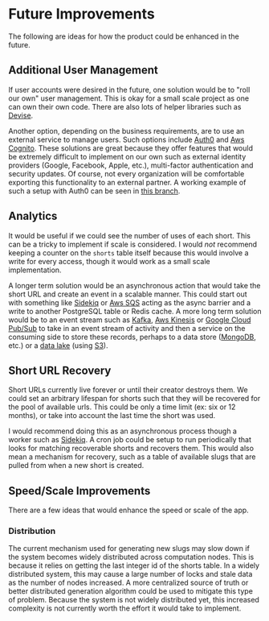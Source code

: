 # Future Improvements

The following are ideas for how the product could be enhanced in the future.

## Additional User Management

If user accounts were desired in the future, one solution would be to "roll our own" user management.
This is okay for a small scale project as one can own their own code.
There are also lots of helper libraries such as [Devise](https://github.com/heartcombo/devise).

Another option, depending on the business requirements, are to use an external service to manage users. Such
options include [Auth0](https://auth0.com/) and [Aws Cognito](https://aws.amazon.com/cognito/). These solutions
are great because they offer features that would be extremely difficult to implement on our own such as
external identity providers (Google, Facebook, Apple, etc.), multi-factor authentication and security updates.
Of course, not every organization will be comfortable exporting this functionality to an external partner.
A working example of such a setup with Auth0 can be seen in
[this branch](https://github.com/truggeri/rails-url-shortener/tree/auth0-exp).

## Analytics

It would be useful if we could see the number of uses of each short. This can be a tricky to implement
if scale is considered. I would _not_ recommend keeping a counter on the `shorts` table itself because this would
involve a write for every access, though it would work as a small scale implementation.

A longer term solution would be an asynchronous action that would take the short URL and create an event in a
scalable manner. This could start out with something like [Sidekiq](https://github.com/mperham/sidekiq) or
[Aws SQS](https://aws.amazon.com/sqs/) acting as the async barrier and a write to
another PostgreSQL table or Redis cache. A more long term solution would be to an event stream such as
[Kafka](https://kafka.apache.org/), [Aws Kinesis](https://aws.amazon.com/kinesis/) or
[Google Cloud Pub/Sub](https://cloud.google.com/pubsub) to take in an event stream of activity
and then a service on the consuming side to store these records, perhaps to a data store
([MongoDB](https://www.mongodb.com/), etc.) or a
[data lake](https://aws.amazon.com/big-data/datalakes-and-analytics/what-is-a-data-lake/)
(using [S3](https://aws.amazon.com/s3/)).

## Short URL Recovery

Short URLs currently live forever or until their creator destroys them.
We could set an arbitrary lifespan for shorts such that they will be recovered for the pool of available urls.
This could be only a time limit (ex: six or 12 months), or take into account the last time the short was used.

I would recommend doing this as an asynchronous process though a worker such as
[Sidekiq](https://github.com/mperham/sidekiq). A cron job could be setup to run periodically that looks for
matching recoverable shorts and recovers them. This would also mean a mechanism for recovery, such as a table
of available slugs that are pulled from when a new short is created.

## Speed/Scale Improvements

There are a few ideas that would enhance the speed or scale of the app.

### Distribution

The current mechanism used for generating new slugs may slow down if the system becomes widely distributed across
computation nodes. This is because it relies on getting the last integer id of the shorts table.
In a widely distributed system, this may cause a large number of locks and stale data as the number
of nodes increased. A more centralized source of truth or better distributed generation algorithm could be used
to mitigate this type of problem. Because the system is not widely distributed yet, this increased complexity
is not currently worth the effort it would take to implement.
